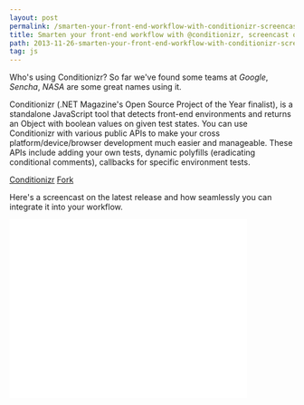 ```yaml
---
layout: post
permalink: /smarten-your-front-end-workflow-with-conditionizr-screencast-on-all-the-apis/
title: Smarten your front-end workflow with @conditionizr, screencast on all the APIs
path: 2013-11-26-smarten-your-front-end-workflow-with-conditionizr-screencast-on-all-the-apis.md
tag: js
---
```


Who's using Conditionizr? So far we've found some teams at _Google_, _Sencha_, _NASA_ are some great names using it.

Conditionizr (.NET Magazine's Open Source Project of the Year finalist), is a standalone JavaScript tool that detects front-end environments and returns an Object with boolean values on given test states. You can use Conditionizr with various public APIs to make your cross platform/device/browser development much easier and manageable. These APIs include adding your own tests, dynamic polyfills (eradicating conditional comments), callbacks for specific environment tests.

<div class="download-box">
  <a href="//conditionizr.com">Conditionizr</a>
  <a href="//github.com/conditionizr/conditionizr">Fork</a>
</div>

Here's a screencast on the latest release and how seamlessly you can integrate it into your workflow.

<div class="screencast">
  <iframe width="420" height="315" src="//www.youtube.com/embed/mj4BIUxoEQY" frameborder="0" allowfullscreen></iframe>
</div>
